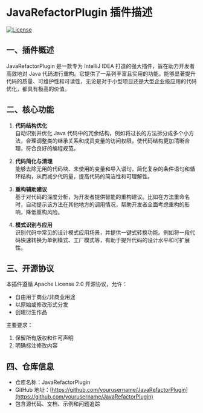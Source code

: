 # JavaRefactorPlugin 插件描述
[![License](https://img.shields.io/badge/License-Apache%202.0-blue.svg)](https://opensource.org/licenses/Apache-2.0)
## 一、插件概述
JavaRefactorPlugin 是一款专为 IntelliJ IDEA 打造的强大插件，旨在助力开发者高效地对 Java 代码进行重构。它提供了一系列丰富且实用的功能，能够显著提升代码的质量、可维护性和可读性，无论是对于小型项目还是大型企业级应用的代码优化，都具有极高的价值。

## 二、核心功能
1. **代码结构优化**  
   自动识别并优化 Java 代码中的冗余结构，例如将过长的方法拆分成多个小方法，合理调整类的继承关系和成员变量的访问权限，使代码结构更加清晰合理，符合良好的编程规范。

2. **代码简化与清理**  
   能够去除无用的代码块、未使用的变量和导入语句，简化复杂的条件语句和循环结构，从而减少代码量，提高代码的简洁性和可理解性。

3. **重构辅助建议**  
   基于对代码的深度分析，为开发者提供智能的重构建议。比如在方法重命名时，自动提示该方法在其他地方的调用情况，帮助开发者全面考虑重构的影响，降低重构风险。

4. **模式识别与应用**  
   识别代码中常见的设计模式应用场景，并提供一键式转换功能。例如将一段代码快速转换为单例模式、工厂模式等，有助于提升代码的设计水平和可扩展性。

## 三、开源协议
本插件遵循 Apache License 2.0 开源协议，允许：
- 自由用于商业/非商业用途
- 以原始或修改形式分发
- 创建衍生作品

主要要求：
1. 保留所有版权和许可声明
2. 明确标注修改内容

## 四、仓库信息
- 仓库名称：JavaRefactorPlugin
- GitHub 地址：[https://github.com/yourusername/JavaRefactorPlugin](https://github.com/yourusername/JavaRefactorPlugin)
- 包含源代码、文档、示例和问题追踪